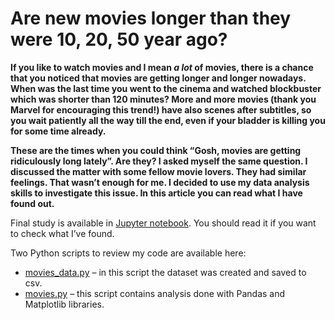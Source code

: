 # Are new movies longer than they were 10, 20, 50 year ago?

**If you like to watch movies and I mean _a lot_ of movies, there is a chance that you noticed that movies are getting longer and longer nowadays. When was the last time you went to the cinema and watched blockbuster which was shorter than 120 minutes? More and more movies (thank you Marvel for encouraging this trend!) have also scenes after subtitles, so you wait patiently all the way till the end, even if your bladder is killing you for some time already.**

__These are the times when you could think “Gosh, movies are getting ridiculously long lately”. Are they? I asked myself the same question. I discussed the matter with some fellow movie lovers. They had similar feelings. That wasn’t enough for me. I decided to use my data analysis skills to investigate this issue. In this article you can read what I have found out.__

Final study is available in [Jupyter notebook]( https://github.com/Pjarzabek/MoviesRuntimes/blob/master/Are%20the%20movies%20getting%20longer.ipynb). You should read it if you want to check what I’ve found. 

Two Python scripts to review my code are available here: 
+ [movies_data.py]( https://github.com/Pjarzabek/MoviesRuntimes/blob/master/movies_data.py) – in this script the dataset was created and saved to csv.
+ [movies.py]( https://github.com/Pjarzabek/MoviesRuntimes/blob/master/movies.py) – this script contains analysis done with Pandas and Matplotlib libraries. 

